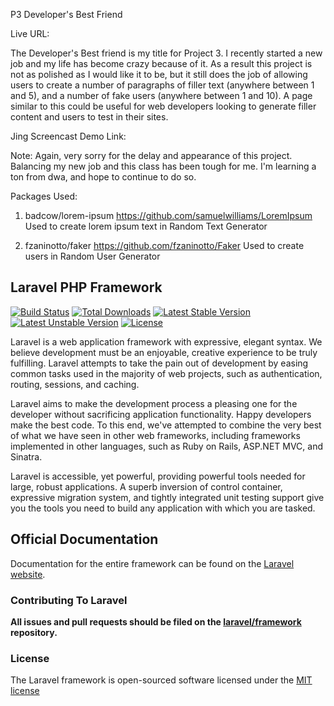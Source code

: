 P3 Developer's Best Friend

Live URL: 

The Developer's Best friend is my title for Project 3. I recently started a new job and my life has become crazy because of it. As a result this project is not as polished as I would like it to be, but it still does the job of allowing users to create a number of paragraphs of filler text (anywhere between 1 and 5), and a number of fake users (anywhere between 1 and 10). A page similar to this could be useful for web developers looking to generate filler content and users to test in their sites. 

Jing Screencast Demo Link: 

Note: Again, very sorry for the delay and appearance of this project. Balancing my new job and this class has been tough for me. I'm learning a ton from dwa, and hope to continue to do so. 

Packages Used: 
1. badcow/lorem-ipsum
	https://github.com/samuelwilliams/LoremIpsum
	Used to create lorem ipsum text in Random Text Generator

2. fzaninotto/faker
	https://github.com/fzaninotto/Faker
	Used to create users in Random User Generator

## Laravel PHP Framework

[![Build Status](https://travis-ci.org/laravel/framework.svg)](https://travis-ci.org/laravel/framework)
[![Total Downloads](https://poser.pugx.org/laravel/framework/downloads.svg)](https://packagist.org/packages/laravel/framework)
[![Latest Stable Version](https://poser.pugx.org/laravel/framework/v/stable.svg)](https://packagist.org/packages/laravel/framework)
[![Latest Unstable Version](https://poser.pugx.org/laravel/framework/v/unstable.svg)](https://packagist.org/packages/laravel/framework)
[![License](https://poser.pugx.org/laravel/framework/license.svg)](https://packagist.org/packages/laravel/framework)

Laravel is a web application framework with expressive, elegant syntax. We believe development must be an enjoyable, creative experience to be truly fulfilling. Laravel attempts to take the pain out of development by easing common tasks used in the majority of web projects, such as authentication, routing, sessions, and caching.

Laravel aims to make the development process a pleasing one for the developer without sacrificing application functionality. Happy developers make the best code. To this end, we've attempted to combine the very best of what we have seen in other web frameworks, including frameworks implemented in other languages, such as Ruby on Rails, ASP.NET MVC, and Sinatra.

Laravel is accessible, yet powerful, providing powerful tools needed for large, robust applications. A superb inversion of control container, expressive migration system, and tightly integrated unit testing support give you the tools you need to build any application with which you are tasked.

## Official Documentation

Documentation for the entire framework can be found on the [Laravel website](http://laravel.com/docs).

### Contributing To Laravel

**All issues and pull requests should be filed on the [laravel/framework](http://github.com/laravel/framework) repository.**

### License

The Laravel framework is open-sourced software licensed under the [MIT license](http://opensource.org/licenses/MIT)
